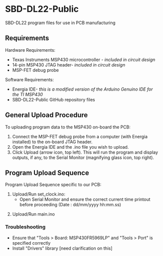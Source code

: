 # SBD-DL22-Public
SBD-DL22 program files for use in PCB manufacturing

## Requirements
Hardware Requirements:
* Texas Instruments MSP430 microcontroller - *included in circuit design*
* 14-pin MSP430 JTAG header- *included in circuit design*
* MSP-FET debug probe

Software Requirements:
* Energia IDE- *this is a modified version of the Arduino Genuino IDE for the TI MSP430*
* SBD-DL22-Public GitHub repository files

## General Upload Procedure
To uploading program data to the MSP430 on-board the PCB:
1. Connect the MSP-FET debug probe from a computer (with Energia installed) to the on-board JTAG header.
2. Open the Energia IDE and the .ino file you wish to upload.
3. Click Upload (arrow icon, top left). This will run the program and display outputs, if any, to the Serial Monitor
(magnifying glass icon, top right).

## Program Upload Sequence
Program Upload Sequence specific to our PCB:
1. Upload/Run set_clock.ino:
	* Open Serial Monitor and ensure the correct current time printout before proceeding (Date : dd/mm/yyyy	hh:mm.ss)
2) Upload/Run main.ino

### Troubleshooting
* Ensure that "Tools > Board: MSP430FR5969LP" and "Tools > Port" is specified correctly
* Install "Drivers" library [need clarification on this]

